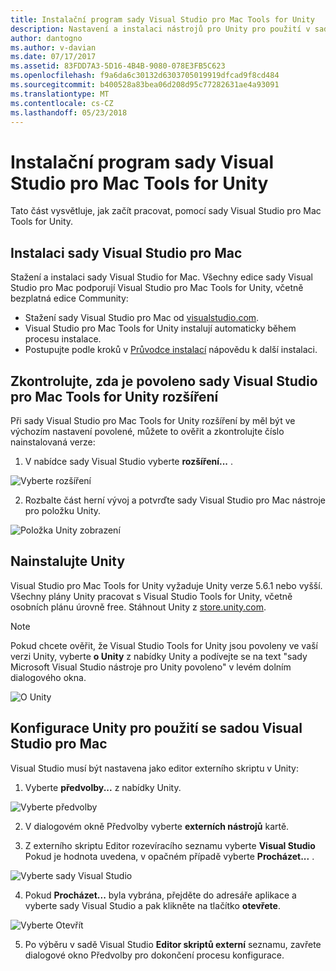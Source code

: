 ```yaml
---
title: Instalační program sady Visual Studio pro Mac Tools for Unity
description: Nastavení a instalaci nástrojů pro Unity pro použití v sadě Visual Studio pro Mac
author: dantogno
ms.author: v-davian
ms.date: 07/17/2017
ms.assetid: 83FDD7A3-5D16-4B4B-9080-078E3FB5C623
ms.openlocfilehash: f9a6da6c30132d6303705019919dfcad9f8cd484
ms.sourcegitcommit: b400528a83bea06d208d95c77282631ae4a93091
ms.translationtype: MT
ms.contentlocale: cs-CZ
ms.lasthandoff: 05/23/2018
---
```

# <a name="setup-visual-studio-for-mac-tools-for-unity"></a>Instalační program sady Visual Studio pro Mac Tools for Unity

Tato část vysvětluje, jak začít pracovat, pomocí sady Visual Studio pro Mac Tools for Unity.

## <a name="install-visual-studio-for-mac"></a>Instalaci sady Visual Studio pro Mac

Stažení a instalaci sady Visual Studio for Mac. Všechny edice sady Visual Studio pro Mac podporují Visual Studio pro Mac Tools for Unity, včetně bezplatná edice Community:

* Stažení sady Visual Studio pro Mac od [visualstudio.com](https://www.visualstudio.com/).
* Visual Studio pro Mac Tools for Unity instalují automaticky během procesu instalace.
* Postupujte podle kroků v [Průvodce instalací](installation.md) nápovědu k další instalaci.

## <a name="confirm-that-the-visual-studio-for-mac-tools-for-unity-extension-is-enabled"></a>Zkontrolujte, zda je povoleno sady Visual Studio pro Mac Tools for Unity rozšíření

Při sady Visual Studio pro Mac Tools for Unity rozšíření by měl být ve výchozím nastavení povolené, můžete to ověřit a zkontrolujte číslo nainstalovaná verze:

1.  V nabídce sady Visual Studio vyberte **rozšíření...** .

  ![Vyberte rozšíření](media/setup-vsmac-tools-unity-image1.png)

2.  Rozbalte část herní vývoj a potvrďte sady Visual Studio pro Mac nástroje pro položku Unity.

  ![Položka Unity zobrazení](media/setup-vsmac-tools-unity-image2.png)

## <a name="install-unity"></a>Nainstalujte Unity

Visual Studio pro Mac Tools for Unity vyžaduje Unity verze 5.6.1 nebo vyšší. Všechny plány Unity pracovat s Visual Studio Tools for Unity, včetně osobních plánu úrovně free. Stáhnout Unity z [store.unity.com](https://store.unity.com/).

> [!NOTE]
> Pokud chcete ověřit, že Visual Studio Tools for Unity jsou povoleny ve vaší verzi Unity, vyberte **o Unity** z nabídky Unity a podívejte se na text "sady Microsoft Visual Studio nástroje pro Unity povoleno" v levém dolním dialogového okna.
>
>   ![O Unity](media/setup-vsmac-tools-unity-image3.png)

## <a name="configure-unity-for-use-with-visual-studio-for-mac"></a>Konfigurace Unity pro použití se sadou Visual Studio pro Mac

Visual Studio musí být nastavena jako editor externího skriptu v Unity:

1.  Vyberte **předvolby...**  z nabídky Unity.

  ![Vyberte předvolby](media/setup-vsmac-tools-unity-image4.png)

2.  V dialogovém okně Předvolby vyberte **externích nástrojů** kartě.

3.  Z externího skriptu Editor rozevíracího seznamu vyberte **Visual Studio** Pokud je hodnota uvedena, v opačném případě vyberte **Procházet...** .

  ![Vyberte sady Visual Studio](media/setup-vsmac-tools-unity-image5.png)

4.  Pokud **Procházet...**  byla vybrána, přejděte do adresáře aplikace a vyberte sady Visual Studio a pak klikněte na tlačítko **otevřete**.

  ![Vyberte Otevřít](media/setup-vsmac-tools-unity-image6.png)

5.  Po výběru v sadě Visual Studio **Editor skriptů externí** seznamu, zavřete dialogové okno Předvolby pro dokončení procesu konfigurace.
